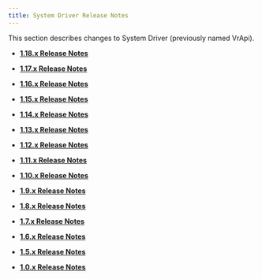 ```yaml
---
title: System Driver Release Notes
---
```

This section describes changes to System Driver (previously named VrApi).

* **[1.18.x Release Notes](/documentation/mobilesdk/latest/concepts/system-driver-release-1.18/)**  

* **[1.17.x Release Notes](/documentation/mobilesdk/latest/concepts/system-driver-release-1.17/)**  

* **[1.16.x Release Notes](/documentation/mobilesdk/latest/concepts/system-driver-release-1.16/)**  

* **[1.15.x Release Notes](/documentation/mobilesdk/latest/concepts/system-driver-release-1.15/)**  

* **[1.14.x Release Notes](/documentation/mobilesdk/latest/concepts/system-driver-release-1.14/)**  

* **[1.13.x Release Notes](/documentation/mobilesdk/latest/concepts/system-driver-release-1.13/)**  

* **[1.12.x Release Notes](/documentation/mobilesdk/latest/concepts/system-driver-release-1.12/)**  

* **[1.11.x Release Notes](/documentation/mobilesdk/latest/concepts/system-driver-release-1.11/)**  

* **[1.10.x Release Notes](/documentation/mobilesdk/latest/concepts/system-driver-release-1.10/)**  

* **[1.9.x Release Notes](/documentation/mobilesdk/latest/concepts/system-driver-release-1.9/)**  

* **[1.8.x Release Notes](/documentation/mobilesdk/latest/concepts/system-driver-release-1.8/)**  

* **[1.7.x Release Notes](/documentation/mobilesdk/latest/concepts/system-driver-release-1.7/)**  

* **[1.6.x Release Notes](/documentation/mobilesdk/latest/concepts/system-driver-release-1.6/)**  

* **[1.5.x Release Notes](/documentation/mobilesdk/latest/concepts/system-driver-release-1.5/)**  

* **[1.0.x Release Notes](/documentation/mobilesdk/latest/concepts/system-driver-release/)**  


